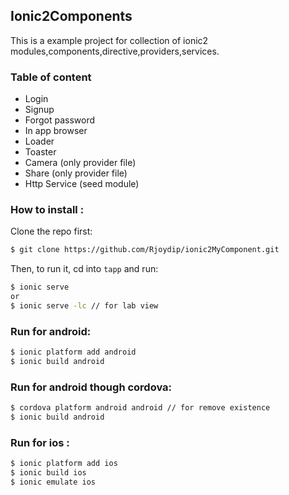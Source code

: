 ## Ionic2Components

This is a example project for collection of ionic2 modules,components,directive,providers,services.

### Table of content

 - Login
 - Signup
 - Forgot password
 - In app browser
 - Loader
 - Toaster
 - Camera (only provider file)
 - Share (only provider file)
 - Http Service (seed module)

### How to install :

Clone the repo first:

```bash
$ git clone https://github.com/Rjoydip/ionic2MyComponent.git
```

Then, to run it, cd into `tapp` and run:

```bash
$ ionic serve
or 
$ ionic serve -lc // for lab view
```

### Run for android:
```bash
$ ionic platform add android
$ ionic build android
```

### Run for android though cordova:
```bash
$ cordova platform android android // for remove existence
$ ionic build android
```

### Run for ios :
```bash
$ ionic platform add ios
$ ionic build ios
$ ionic emulate ios
```
